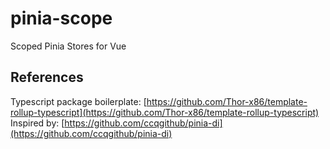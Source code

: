 # pinia-scope

Scoped Pinia Stores for Vue

## References

Typescript package
boilerplate: [https://github.com/Thor-x86/template-rollup-typescript](https://github.com/Thor-x86/template-rollup-typescript)
Inspired by: [https://github.com/ccqgithub/pinia-di](https://github.com/ccqgithub/pinia-di)
